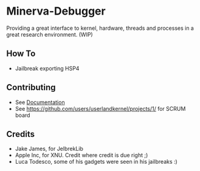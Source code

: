 # Minerva-Debugger
Providing a great interface to kernel, hardware, threads and processes in a great research environment. (WIP)

## How To
- Jailbreak exporting HSP4

## Contributing
- See [Documentation](documentation)
- See https://github.com/users/userlandkernel/projects/1/ for SCRUM board

## Credits
- Jake James, for JelbrekLib
- Apple Inc, for XNU. Credit where credit is due right ;)
- Luca Todesco, some of his gadgets were seen in his jailbreaks :)
